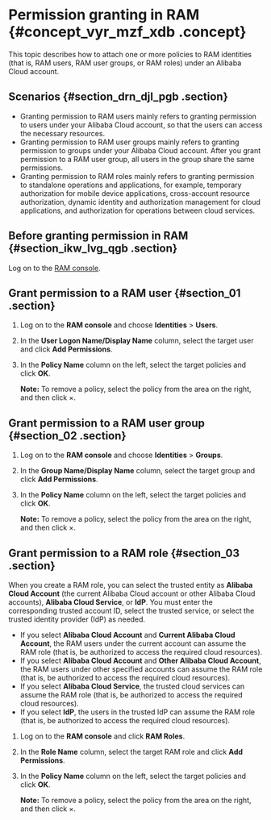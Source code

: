 # Permission granting in RAM {#concept_vyr_mzf_xdb .concept}

This topic describes how to attach one or more policies to RAM identities \(that is, RAM users, RAM user groups, or RAM roles\) under an Alibaba Cloud account.

## Scenarios {#section_drn_djl_pgb .section}

-   Granting permission to RAM users mainly refers to granting permission to users under your Alibaba Cloud account, so that the users can access the necessary resources.
-   Granting permission to RAM user groups mainly refers to granting permission to groups under your Alibaba Cloud account. After you grant permission to a RAM user group, all users in the group share the same permissions.
-   Granting permission to RAM roles mainly refers to granting permission to standalone operations and applications, for example, temporary authorization for mobile device applications, cross-account resource authorization, dynamic identity and authorization management for cloud applications, and authorization for operations between cloud services.

## Before granting permission in RAM {#section_ikw_lvg_qgb .section}

Log on to the [RAM console](https://partners-intl.console.aliyun.com/#/ram).

## Grant permission to a RAM user {#section_01 .section}

1.  Log on to the **RAM console** and choose **Identities** \> **Users**.
2.  In the **User Logon Name/Display Name** column, select the target user and click **Add Permissions**.
3.  In the **Policy Name** column on the left, select the target policies and click **OK**.

    **Note:** To remove a policy, select the policy from the area on the right, and then click ×.


## Grant permission to a RAM user group {#section_02 .section}

1.  Log on to the **RAM console** and choose **Identities** \> **Groups**.
2.  In the **Group Name/Display Name** column, select the target group and click **Add Permissions**.
3.  In the **Policy Name** column on the left, select the target policies and click **OK**.

    **Note:** To remove a policy, select the policy from the area on the right, and then click ×.


## Grant permission to a RAM role {#section_03 .section}

When you create a RAM role, you can select the trusted entity as **Alibaba Cloud Account** \(the current Alibaba Cloud account or other Alibaba Cloud accounts\), **Alibaba Cloud Service**, or **IdP**. You must enter the corresponding trusted account ID, select the trusted service, or select the trusted identity provider \(IdP\) as needed.

-   If you select **Alibaba Cloud Account** and **Current Alibaba Cloud Account**, the RAM users under the current account can assume the RAM role \(that is, be authorized to access the required cloud resources\).
-   If you select **Alibaba Cloud Account** and **Other Alibaba Cloud Account**, the RAM users under other specified accounts can assume the RAM role \(that is, be authorized to access the required cloud resources\).
-   If you select **Alibaba Cloud Service**, the trusted cloud services can assume the RAM role \(that is, be authorized to access the required cloud resources\).
-   If you select **IdP**, the users in the trusted IdP can assume the RAM role \(that is, be authorized to access the required cloud resources\).

1.  Log on to the **RAM console** and click **RAM Roles**.
2.  In the **Role Name** column, select the target RAM role and click **Add Permissions**.
3.  In the **Policy Name** column on the left, select the target policies and click **OK**.

    **Note:** To remove a policy, select the policy from the area on the right, and then click ×.


